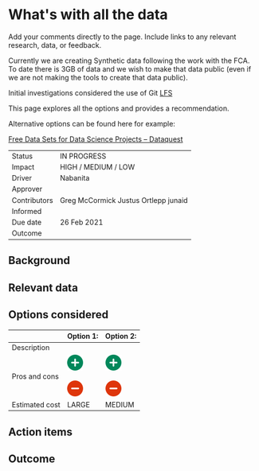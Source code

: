 # What's with all the data

Add your comments directly to the page. Include links to any relevant research, data, or feedback.

Currently we are creating Synthetic data following the work with the FCA. To date there is 3GB of data and we wish to make that data public (even if we are not making the tools to create that data public).

Initial investigations considered the use of Git [LFS](https://git-lfs.github.com/)

This page explores all the options and provides a recommendation.

Alternative options can be found here for example:

[Free Data Sets for Data Science Projects – Dataquest](https://www.dataquest.io/blog/free-datasets-for-projects/)

|     |     |
| --- | --- |
| Status | IN PROGRESS |
| Impact | HIGH / MEDIUM / LOW |
| Driver | Nabanita |
| Approver |     |
| Contributors | Greg McCormick Justus Ortlepp junaid |
| Informed |     |
| Due date | 26 Feb 2021 |
| Outcome |     |

## Background

## Relevant data

## Options considered

|     | Option 1: | Option 2: |
| --- | --- | --- |
| Description |     |     |
| Pros and cons | ![plus](../../Images/plus_32.png)<br><br>![(minus)](../../Images/minus_32.png) | ![plus](../../Images/plus_32.png)<br><br>![(minus)](../../Images/minus_32.png) |
| Estimated cost | LARGE | MEDIUM |

## Action items

## Outcome

